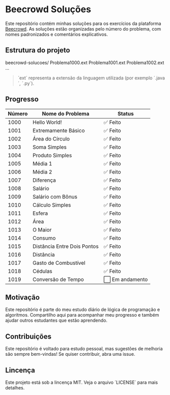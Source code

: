 # Beecrowd Soluções
Este repositório contém minhas soluções para os exercícios da plataforma [Beecrowd](https://www.beecrowd.com.br/).
As soluções estão organizadas pelo número do problema, com nomes padronizados e comentários explicativos.

## Estrutura do projeto
beecrowd-solucoes/
Problema1000.ext
Problema1001.ext
Problema1002.ext
...

>´ext´ representa a extensão da linguagem utilizada (por exemplo ´.java´, ´.py´).

## Progresso

| Número | Nome do Problema                 | Status  |
|--------|----------------------------------|---------|
| 1000   | Hello World!                     | ✅ Feito |
| 1001   | Extremamente Básico              | ✅ Feito |
| 1002   | Área do Círculo                  | ✅ Feito |
| 1003   | Soma Simples                     | ✅ Feito |
| 1004   | Produto Simples                  | ✅ Feito |
| 1005   | Média 1                          | ✅ Feito |
| 1006   | Média 2                          | ✅ Feito |
| 1007   | Diferença                        | ✅ Feito |
| 1008   | Salário                          | ✅ Feito |
| 1009   | Salário com Bônus                | ✅ Feito |
| 1010   | Cálculo Simples                  | ✅ Feito |
| 1011   | Esfera                           | ✅ Feito |
| 1012   | Área                             | ✅ Feito |
| 1013   | O Maior                          | ✅ Feito |
| 1014   | Consumo                          | ✅ Feito |
| 1015   | Distância Entre Dois Pontos      | ✅ Feito |
| 1016   | Distância                        | ✅ Feito |
| 1017   | Gasto de Combustível             | ✅ Feito |
| 1018   | Cédulas                          | ✅ Feito |
| 1019   | Conversão de Tempo               | ⬜ Em andamento |

## Motivação
Este repositório é parte do meu estudo diário de lógica de programação e algoritmos. Compartilho aqui para acompanhar meu progresso e também ajudar outros estudantes que estão aprendendo.

## Contribuições
Este repositório é voltado para estudo pessoal, mas sugestões de melhoria são sempre bem-vindas!
Se quiser contribuir, abra uma issue.

## Lincença
Este projeto está sob a lincença MIT. Veja o arquivo ´LICENSE´ para mais detalhes.


